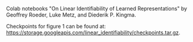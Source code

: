 Colab notebooks "On Linear Identifiability of Learned Representations" by Geoffrey Roeder, Luke Metz, and Diederik P. Kingma.

Checkpoints for figure 1 can be found at: https://storage.googleapis.com/linear_identifiability/checkpoints.tar.gz.

